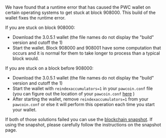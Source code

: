 We have found that a runtime error that has caused the PWC wallet on certain operating systems to get stuck at block 908000. This build of the wallet fixes the runtime error.

If you are stuck on block 908000:
- Download the 3.0.5.1 wallet (the file names do not display the "build" version and cutoff the 1)
- Start the wallet. Block 908000 and 908001 have some computation that occurs and it is normal for them to take longer to process than a typical block would.

If you are stuck on a block before 908000:
- Download the 3.0.5.1 wallet (the file names do not display the "build" version and cutoff the 1)
- Start the wallet with `reindexaccumulators=1` in your `pawcoin.conf` file (you can figure out the location of your `pawcoin.conf` [here](https://pawcoin.freshdesk.com/support/solutions/articles/30000004664-where-are-my-wallet-dat-blockchain-and-configuration-conf-files-located-) )
- After starting the wallet, remove `reindexaccumulators=1` from your `pawcoin.conf` or else it will perform this operation each time you start your wallet.

If both of those solutions failed you can use the [blockchain snapshot](http://178.254.23.111/~pub/PWC/Daily-Snapshots-Html/PWC-Daily-Snapshots.html). If using the snapshot, please carefully follow the instructions on the snapshot page.
